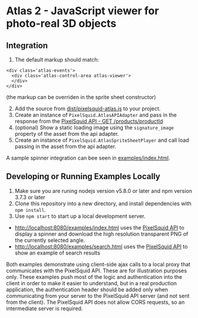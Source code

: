 # Atlas 2 - JavaScript viewer for photo-real 3D objects

## Integration
1.  The default markup should match:
```
<div class='atlas-events'>
  <div class='atlas-control-area atlas-viewer'>
  </div>
</div>
```
(the markup can be overriden in the sprite sheet constructor)

2.  Add the source from [dist/pixelsquid-atlas.js](./dist/pixelsquid-atlas.js) to your project.
3.  Create an instance of `PixelSquid.AtlasAPIAdapter` and pass in the response from the [PixelSquid API - GET /products/productId](https://api.pixelsquid.com/apidoc/1.0/products/show.html)
4.  (optional) Show a static loading image using the `signature_image` property of the asset from the api adapter.
5.  Create an instance of `PixelSquid.AtlasSpriteSheetPlayer` and call load passing in the asset from the api adapter.

A sample spinner integration can bee seen in [examples/index.html](./examples/index.html).

## Developing or Running Examples Locally
1.  Make sure you are runing nodejs version v5.8.0 or later and npm version 3.7.3 or later
2.  Clone this repository into a new directory, and install dependencies with `npm install`.
3.  Use `npm start` to start up a local development server.

* [http://localhost:8080/examples/index.html](http://localhost:8080/examples/index.html) uses the [PixelSquid API](https://api.pixelsquid.com/apidoc/1.0) to display a spinner and download the high resolution transparent PNG of the currently selected angle.
* [http://localhost:8080/examples/search.html](http://localhost:8080/examples/search.html) uses the [PixelSquid API](https://api.pixelsquid.com/apidoc/1.0) to show an example of search results

Both examples demonstrate using client-side ajax calls to a local proxy that communicates with the PixelSquid API.  These are for illustration purposes only.  These examples push most of the logic and authentication into the client in order to make it easier to understand, but in a real production application, the authentication header should be added only when communicating from your server to the PixelSquid API server (and not sent from the client).  The PixelSquid API does not allow CORS requests, so an intermediate server is required.
